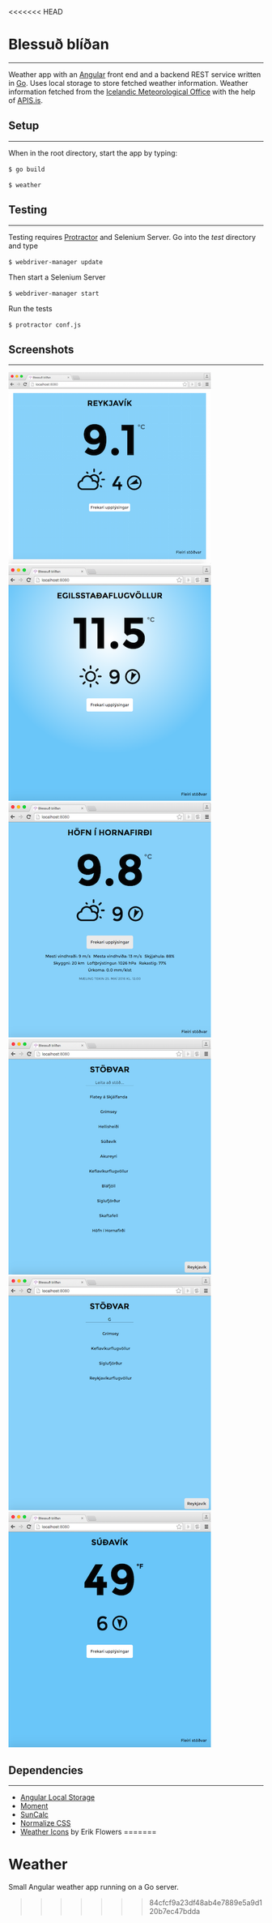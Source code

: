 <<<<<<< HEAD
# Blessuð blíðan
***
Weather app with an [Angular](https://angularjs.org/) front end and a backend REST service written in [Go](https://golang.org/). Uses local storage to store fetched weather information. Weather information fetched from the [Icelandic Meteorological Office](http://www.vedur.is/) with the help of [APIS.is](https://github.com/apis-is/apis).

## Setup
***
When in the root directory, start the app by typing:

`$ go build`

`$ weather`

## Testing
***
Testing requires [Protractor](http://www.protractortest.org/#/) and Selenium Server. Go into the _test_ directory and type

`$ webdriver-manager update`

Then start a Selenium Server

`$ webdriver-manager start`

Run the tests

`$ protractor conf.js`

## Screenshots
***
![Starting screen](screens/1.png)
![Background variation](screens/2.png)
![More weather information](screens/3.png)
![Station list](screens/4.png)
![Searching for a station](screens/5.png)
![Conversion to Fahrenheit](screens/6.png)

## Dependencies
***
* [Angular Local Storage](https://github.com/grevory/angular-local-storage)
* [Moment](http://momentjs.com/)
* [SunCalc](https://github.com/mourner/suncalc)
* [Normalize CSS](https://necolas.github.io/normalize.css/)
* [Weather Icons](https://erikflowers.github.io/weather-icons/) by Erik Flowers
=======
# Weather
Small Angular weather app running on a Go server.
>>>>>>> 84cfcf9a23df48ab4e7889e5a9d120b7ec47bdda

